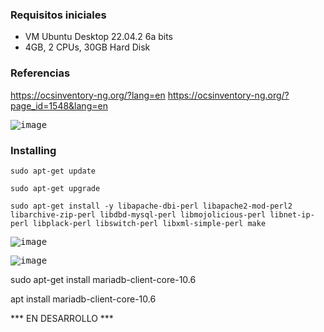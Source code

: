 ### Requisitos iniciales
- VM Ubuntu Desktop 22.04.2 6a bits
- 4GB, 2 CPUs, 30GB Hard Disk

### Referencias

https://ocsinventory-ng.org/?lang=en
https://ocsinventory-ng.org/?page_id=1548&lang=en

<kbd>![image](https://user-images.githubusercontent.com/20743678/230025479-f4bc5a06-60d2-4eaf-83bd-41bf48c00cd9.png)</kbd>

### Installing

```shell
sudo apt-get update
```

```shell
sudo apt-get upgrade
```

```shell
sudo apt-get install -y libapache-dbi-perl libapache2-mod-perl2 libarchive-zip-perl libdbd-mysql-perl libmojolicious-perl libnet-ip-perl libplack-perl libswitch-perl libxml-simple-perl make
```

<kbd>![image](https://user-images.githubusercontent.com/20743678/230025991-83c7fa80-4687-4896-ab5c-da9088e0c8f0.png)</kbd>

<kbd>![image](https://user-images.githubusercontent.com/20743678/230026162-e93fb55e-6a63-45f1-896f-4ff393efd980.png)</kbd>

sudo apt-get install mariadb-client-core-10.6

apt install mariadb-client-core-10.6

*** EN DESARROLLO ***
